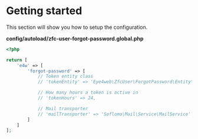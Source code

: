 # Getting started

This section will show you how to setup the configuration.

**config/autoload/zfc-user-forgot-password.global.php**

```php
<?php

return [
    'e4w' => [
        'forgot-password' => [
            // Token entity class
            // 'tokenEntity' => 'Eye4web\ZfcUser\ForgotPassword\Entity\Token',

            // How many hours a token is active in
            // 'tokenHours' => 24,

            // Mail transporter
            // 'mailTransporter' => 'Soflomo\Mail\Service\MailService'
        ]
    ]
];

```
